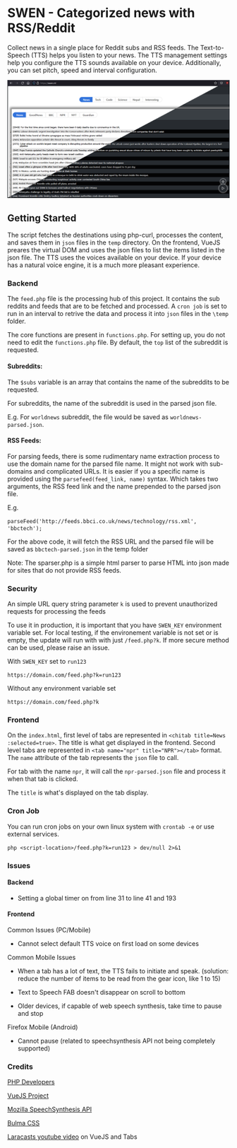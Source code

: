 # SWEN - Categorized news with RSS/Reddit

Collect news in a single place for Reddit subs and RSS feeds. The Text-to-Speech (TTS) helps you listen to your news. The TTS management settings help you configure the TTS sounds available on your device. Additionally, you can set pitch, speed and interval configuration.

![Screenshot](screenshot.png?raw=true)

## Getting Started

The script fetches the destinations using php-curl, processes the content, and saves them in `json` files in the `temp` directory. On the frontend, VueJS preares the virtual DOM and uses the json files to list the items listed in the json file. The TTS uses the voices available on your device. If your device has a natural voice engine, it is a much more pleasant experience.

### Backend

The `feed.php` file is the processing hub of this project. It contains the sub reddits and feeds that are to be fetched and processed. A `cron job` is set to run in an interval to retrive the data and process it into `json` files in the `\temp` folder.

The core functions are present in `functions.php`. For setting up, you do not need to edit the `functions.php` file. By default, the `top` list of the subreddit is requested. 

#### Subreddits:
The `$subs` variable is an array that contains the name of the subreddits to be requested. 

For subreddits, the name of the subreddit is used in the parsed json file.

E.g. For `worldnews` subreddit, the file would be saved as `worldnews-parsed.json`.

#### RSS Feeds:
For parsing feeds, there is some rudimentary name extraction process to use the domain name for the parsed file name. It might not work with sub-domains and complicated URLs. It is easier if you a specific name is provided using the `parsefeed(feed_link, name)` syntax. Which takes two arguments, the RSS feed link and the name prepended to the parsed json file.

E.g.

```
parseFeed('http://feeds.bbci.co.uk/news/technology/rss.xml', 'bbctech');
```

For the above code, it will fetch the RSS URL and the parsed file will be saved as `bbctech-parsed.json` in the temp folder

Note: The sparser.php is a simple html parser to parse HTML into json made for sites that do not provide RSS feeds.

### Security

An simple URL query string parameter `k` is used to prevent unauthorized requests for processing the feeds

To use it in production, it is important that you have `SWEN_KEY` environment variable set. For local testing, if the environement variable is not set or is empty, the update will run with with just `/feed.php?k`. If more secure method can be used, please raise an issue.

With `SWEN_KEY` set to `run123`

```
https://domain.com/feed.php?k=run123
```
Without any environment variable set

```
https://domain.com/feed.php?k
```

### Frontend

On the `index.html`, first level of tabs are represented in `<chitab title=News :selected=true>`. The title is what get displayed in the frontend. Second level tabs are represented in `<tab name="npr" title="NPR"></tab>` format. The `name` attribute of the tab represents the `json` file to call.

For tab with the name `npr`, it will call the `npr-parsed.json` file and process it when that tab is clicked.

The `title` is what's displayed on the tab display.

### Cron Job

You can run cron jobs on your own linux system with `crontab -e` or use external services.
```
php <script-location>/feed.php?k=run123 > dev/null 2>&1
```

### Issues

#### Backend

- Setting a global timer on from line 31 to line 41 and 193

#### Frontend

Common Issues (PC/Mobile)

- Cannot select default TTS voice on first load on some devices

Common Mobile Issues

- When a tab has a lot of text, the TTS fails to initiate and speak. (solution: reduce the number of items to be read from the gear icon, like 1 to 15)

- Text to Speech FAB doesn't disappear on scroll to bottom

- Older devices, if capable of web speech synthesis, take time to pause and stop

Firefox Mobile (Android)

- Cannot pause (related to speechsynthesis API not being completely supported)


### Credits

[PHP Developers](https://www.php.net/)

[VueJS Project](https://vuejs.org/)

[Mozilla SpeechSynthesis API](https://developer.mozilla.org/en-US/docs/Web/API/Window/speechSynthesis)

[Bulma CSS](https://bulma.io/)

[Laracasts youtube video](https://youtu.be/-95jgDDZq3Y) on VueJS and Tabs